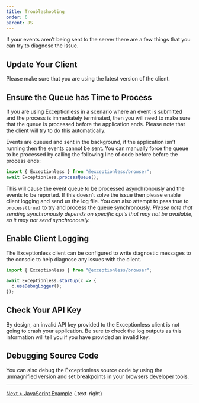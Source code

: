 ```yaml
---
title: Troubleshooting
order: 6
parent: JS
---
```


If your events aren’t being sent to the server there are a few things that you can try to diagnose the issue.

## Update Your Client

Please make sure that you are using the latest version of the client.

## Ensure the Queue has Time to Process

If you are using Exceptionless in a scenario where an event is submitted and the process is immediately terminated, then you will need to make sure that the queue is processed before the application ends. Please note that the client will try to do this automatically.

Events are queued and sent in the background, if the application isn’t running then the events cannot be sent. You can manually force the queue to be processed by calling the following line of code before before the process ends:

```js
import { Exceptionless } from "@exceptionless/browser";
await Exceptionless.processQueue();
```

This will cause the event queue to be processed asynchronously and the events to be reported. If this doesn’t solve the issue then please enable client logging and send us the log file. You can also attempt to pass true to `process(true)` to try and process the queue synchronously. _Please note that sending synchronously depends on specific api's that may not be available, so it may not send synchronously._

## Enable Client Logging

The Exceptionless client can be configured to write diagnostic messages to the console to help diagnose any issues with the client.

```js
import { Exceptionless } from "@exceptionless/browser";

await Exceptionless.startup(c => {
  c.useDebugLogger();
});
```

## Check Your API Key

By design, an invalid API key provided to the Exceptionless client is not going to crash your application. Be sure to check the log outputs as this information will tell you if you have provided an invalid key.

## Debugging Source Code

You can also debug the Exceptionless source code by using the unmagnified version and set breakpoints in your browsers developer tools.

---

[Next > JavaScript Example](javascript-example.md) {.text-right}
